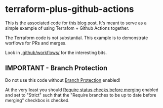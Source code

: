 # terraform-plus-github-actions

This is the associated code for [this blog post](https://blog.testdouble.com/posts/2021-12-07-elevate-your-terraform-workflow-with-github-actions/). It's meant to serve as a simple example of using Terrafom + Github Actions together.

The Terraform code is not substantial. This example is to demonstrate worflows for PRs and merges.

Look in [.github/workflows/](https://github.com/walkerab/terraform-plus-github-actions/tree/main/.github/workflows) for the interesting bits.

## IMPORTANT - Branch Protection

Do not use this code without [Branch Protection](https://docs.github.com/en/repositories/configuring-branches-and-merges-in-your-repository/defining-the-mergeability-of-pull-requests/about-protected-branches) enabled!

At the very least you should [Require status checks before merging](https://docs.github.com/en/repositories/configuring-branches-and-merges-in-your-repository/defining-the-mergeability-of-pull-requests/about-protected-branches#require-status-checks-before-merging) enabled and set to "Strict" such that the "Require branches to be up to date before merging" checkbox is checked.
